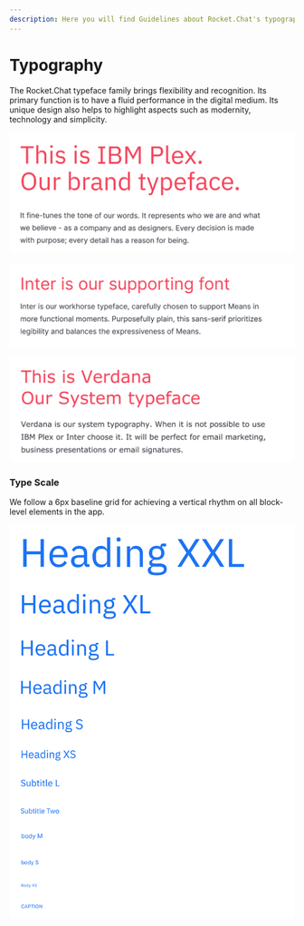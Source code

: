 ```yaml
---
description: Here you will find Guidelines about Rocket.Chat's typography
---
```


# Typography

The Rocket.Chat typeface family brings flexibility and recognition. Its primary function is to have a fluid performance in the digital medium. Its unique design also helps to highlight aspects such as modernity, technology and simplicity.

![](../../.gitbook/assets/01_typo.jpg)



![](../../.gitbook/assets/02_typo.jpg)



![](../../.gitbook/assets/03_typo.jpg)



### Type Scale

We follow a 6px baseline grid for achieving a vertical rhythm on all block-level elements in the app.

![](../../.gitbook/assets/04_typo.jpg)





